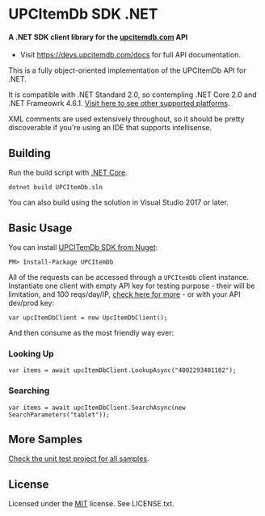 # UPCItemDb SDK .NET

#### A .NET SDK client library for the [upcitemdb.com](http://www.upcitemdb.com/) API

- Visit <https://devs.upcitemdb.com/docs> for full API documentation.

This is a fully object-oriented implementation of the UPCItemDb API for .NET. 

It is compatible with .NET Standard 2.0, so contempling .NET Core 2.0 and .NET Frameowrk 4.6.1. [Visit here to see other supported platforms](https://docs.microsoft.com/en-us/dotnet/articles/standard/library#net-platforms-support).

XML comments are used extensively throughout, so it should be pretty discoverable if you're using an IDE that supports intellisense.

## Building

Run the build script with [.NET Core](https://www.microsoft.com/net/download/core).

    dotnet build UPCItemDb.sln

You can also build using the solution in Visual Studio 2017 or later.

## Basic Usage

You can install [UPCITemDb SDK from Nuget](https://nuget.org/packages/upcitemdb):

    PM> Install-Package UPCItemDb    

All of the requests can be accessed through a `UPCItemDb` client instance. Instantiate one client with empty API key for testing purpose - their will be limitation, and 100 reqs/day/IP, [check here for more](http://www.upcitemdb.com/wp/docs/main/plan/#free-vs-paid) - or with your API dev/prod key:

    var upcItemDbClient = new UpcItemDbClient();
    
And then consume as the most friendly way ever:

### Looking Up

	var items = await upcItemDbClient.LookupAsync("4002293401102");

### Searching

	var items = await upcItemDbClient.SearchAsync(new SearchParameters("tablet"));
  
## More Samples

[Check the unit test project for all samples](https://github.com/thiagolunardi/UPCItemDb/blob/master/src/UPCItemDB.Tests/UPCItemDbTests.cs).

## License

Licensed under the [MIT](http://www.opensource.org/licenses/mit-license.html) license. See LICENSE.txt.
